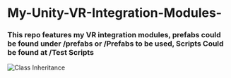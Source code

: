 # My-Unity-VR-Integration-Modules-
### This repo features my VR integration modules, prefabs could be found under /prefabs or /Prefabs to be used, Scripts Could be found at /Test Scripts
![Class Inheritance](https://user-images.githubusercontent.com/85670459/234470796-e58c5998-e450-4229-a9b8-95620f1f54b1.png)

